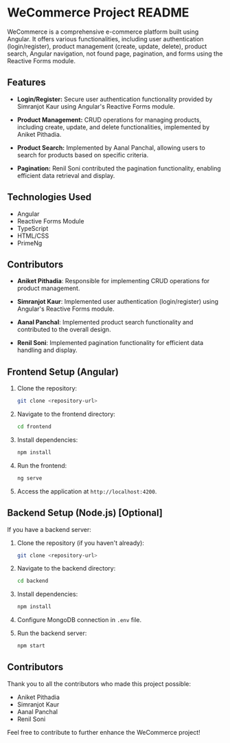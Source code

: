 # WeCommerce Project README

WeCommerce is a comprehensive e-commerce platform built using Angular. It offers various functionalities, including user authentication (login/register), product management (create, update, delete), product search, Angular navigation, not found page, pagination, and forms using the Reactive Forms module.

## Features

- **Login/Register:** Secure user authentication functionality provided by Simranjot Kaur using Angular's Reactive Forms module.
  
- **Product Management:** CRUD operations for managing products, including create, update, and delete functionalities, implemented by Aniket Pithadia.
  
- **Product Search:** Implemented by Aanal Panchal, allowing users to search for products based on specific criteria.
  
- **Pagination:** Renil Soni contributed the pagination functionality, enabling efficient data retrieval and display.

## Technologies Used

- Angular
- Reactive Forms Module
- TypeScript
- HTML/CSS
- PrimeNg

## Contributors

- **Aniket Pithadia**: Responsible for implementing CRUD operations for product management.

- **Simranjot Kaur**: Implemented user authentication (login/register) using Angular's Reactive Forms module.

- **Aanal Panchal**: Implemented product search functionality and contributed to the overall design.

- **Renil Soni**: Implemented pagination functionality for efficient data handling and display.

## Frontend Setup (Angular)

1. Clone the repository:
    ```bash
    git clone <repository-url>
    ```

2. Navigate to the frontend directory:
    ```bash
    cd frontend
    ```

3. Install dependencies:
    ```bash
    npm install
    ```

4. Run the frontend:
    ```bash
    ng serve
    ```

5. Access the application at `http://localhost:4200`.

## Backend Setup (Node.js) [Optional]

If you have a backend server:

1. Clone the repository (if you haven't already):
    ```bash
    git clone <repository-url>
    ```

2. Navigate to the backend directory:
    ```bash
    cd backend
    ```

3. Install dependencies:
    ```bash
    npm install
    ```

4. Configure MongoDB connection in `.env` file.

5. Run the backend server:
    ```bash
    npm start
    ```

## Contributors

Thank you to all the contributors who made this project possible:

- Aniket Pithadia
- Simranjot Kaur
- Aanal Panchal
- Renil Soni

Feel free to contribute to further enhance the WeCommerce project!
